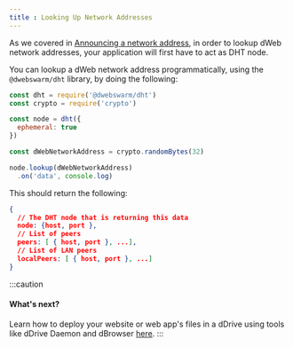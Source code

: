 ```yaml
---
title : Looking Up Network Addresses
---
```


As we covered in [Announcing a network address](/discovery/announcing-network-addresses), in order to lookup dWeb network addresses, your application will first have to act as DHT node.

You can lookup a dWeb network address programmatically, using the `@dwebswarm/dht` library, by doing the following:

```javascript {}
const dht = require('@dwebswarm/dht')
const crypto = require('crypto')

const node = dht({
  ephemeral: true
})

const dWebNetworkAddress = crypto.randomBytes(32)

node.lookup(dWebNetworkAddress)
  .on('data', console.log)

```

This should return the following:
```json {}
{
  // The DHT node that is returning this data
  node: {host, port },
  // List of peers
  peers: [ { host, port }, ...],
  // List of LAN peers
  localPeers: [ { host, port }, ...]
}
```

:::caution
#### What's next?
Learn how to deploy your website or web app's files in a dDrive using tools like dDrive Daemon and dBrowser [here](/ddrives/using-ddrives).
:::